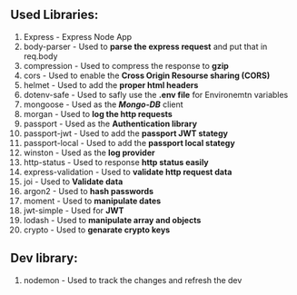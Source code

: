## Used Libraries:

1. Express - Express Node App
2. body-parser - Used to **parse the express request** and put that in req.body
3. compression - Used to compress the response to **gzip**
4. cors - Used to enable the **Cross Origin Resourse sharing (CORS)**
5. helmet - Used to add the **proper html headers**
6. dotenv-safe - Used to safly use the **.env file** for Environemtn variables
7. mongoose - Used as the ***Mongo-DB*** client
8. morgan - Used to **log the http requests**
9. passport - Used as the **Authentication library**
10. passport-jwt - Used to add the **passport JWT stategy**
11. passport-local - Used to add the  **passport local stategy**
12. winston - Used as the **log provider**
13. http-status - Used to response **http status easily**
14. express-validation - Used to **validate http request data**
15. joi - Used to **Validate data**
16. argon2 - Used to **hash passwords**
17. moment - Used to **manipulate dates**
18. jwt-simple - Used for **JWT**
19. lodash - Used to **manipulate array and objects**
20. crypto - Used to **genarate crypto keys**

## Dev library:
1. nodemon - Used to track the changes and refresh the dev